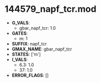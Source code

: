 # 144579_napf_tcr.mod

- **G_VALS**:
  - gbar_napf_tcr: 1.0
- **GATES**:
  - m: 1
- **SUFFIX**: napf_tcr
- **GMAX_NAME**: gbar_napf_tcr
- **STATES**: ['m']
- **I_VALS**:
  - 6.3: 1.0
  - 37: 1.0
- **ERROR_FLAGS**: []
